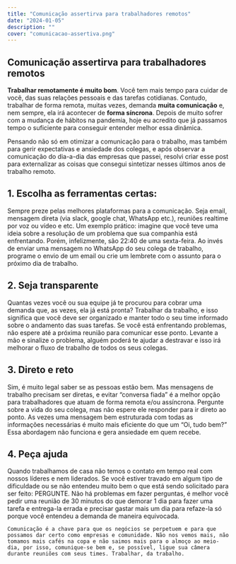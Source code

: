 ```yaml
---
title: "Comunicação assertirva para trabalhadores remotos"
date: "2024-01-05"
description: ""
cover: "comunicacao-assertiva.png"
---
```


## Comunicação assertirva para trabalhadores remotos

**Trabalhar remotamente é muito bom**. Você tem mais tempo para cuidar de você, das suas relações pessoais e das tarefas cotidianas.
Contudo, trabalhar de forma remota, muitas vezes, demanda **muita comunicação** e, nem sempre, ela irá acontecer de **forma síncrona**.
Depois de muito sofrer com a mudança de hábitos na pandemia, hoje eu acredito que já passamos tempo o suficiente para conseguir entender melhor essa dinâmica.

Pensando não só em otimizar a comunicação para o trabalho, mas também para gerir expectativas e ansiedade dos colegas, e após observar a comunicação do dia-a-dia das empresas que passei, resolvi criar esse post para externalizar as coisas que consegui sintetizar nesses últimos anos de trabalho remoto.

## 1. Escolha as ferramentas certas:

Sempre preze pelas melhores plataformas para a comunicação. Seja email, mensagem direta (via slack, google chat, WhatsApp etc.), reuniões realtime por voz ou vídeo e etc.
Um exemplo prático: imagine que você teve uma ideia sobre a resolução de um problema que sua companhia está enfrentando. Porém, infelizmente, são 22:40 de uma sexta-feira. Ao invés de enviar uma mensagem no WhatsApp do seu colega de trabalho, programe o envio de um email ou crie um lembrete com o assunto para o próximo dia de trabalho.

## 2. Seja transparente

Quantas vezes você ou sua equipe já te procurou para cobrar uma demanda que, as vezes, ela já está pronta?
Trabalhar da trabalho, e isso significa que você deve ser organizado e manter todo o seu time informado sobre o andamento das suas tarefas. Se você está enfrentando problemas, não espere até a próxima reunião para comunicar esse ponto. Levante a mão e sinalize o problema, alguém poderá te ajudar a destravar e isso irá melhorar o fluxo de trabalho de todos os seus colegas.

## 3. Direto e reto

Sim, é muito legal saber se as pessoas estão bem. Mas mensagens de trabalho precisam ser diretas, e evitar “conversa fiada” é a melhor opção para trabalhadores que atuam de forma remota e/ou assíncrona.
Pergunte sobre a vida do seu colega, mas não espere ele responder para ir direto ao ponto. As vezes uma mensagem bem estruturada com todas as informações necessárias é muito mais eficiente do que um “Oi, tudo bem?”
Essa abordagem não funciona e gera ansiedade em quem recebe.

## 4. Peça ajuda

Quando trabalhamos de casa não temos o contato em tempo real com nossos líderes e nem liderados. Se você estiver travado em algum tipo de dificuldade ou se não entendeu muito bem o que está sendo solicitado para ser feito: PERGUNTE.
Não há problemas em fazer perguntas, é melhor você pedir uma reunião de 30 minutos do que demorar 1 dia para fazer uma tarefa e entrega-la errada e precisar gastar mais um dia para refaze-la só porque você entendeu a demanda de maneira equivocada.

```
Comunicação é a chave para que os negócios se perpetuem e para que possamos dar certo como empresas e comunidade. Não nos vemos mais, não tomamos mais cafés na copa e não saimos mais para o almoço ao meio-dia, por isso, comunique-se bem e, se possível, ligue sua câmera durante reuniões com seus times. Trabalhar, da trabalho.
```
